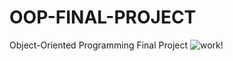 # OOP-FINAL-PROJECT
Object-Oriented Programming Final Project
![work!](https://github.com/user-attachments/assets/cea4c364-78b7-48da-8d42-1a115947ef38)
